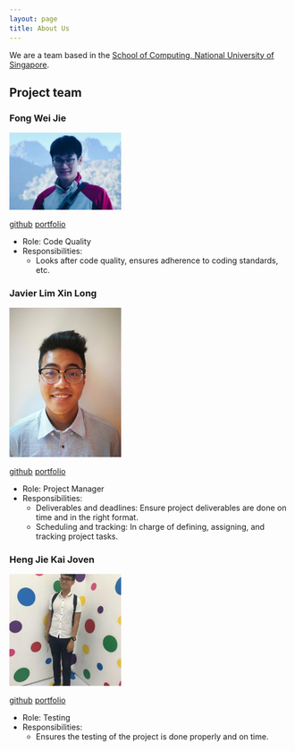 ```yaml
---
layout: page
title: About Us
---
```


We are a team based in the [School of Computing, National University of Singapore](http://www.comp.nus.edu.sg).

## Project team

### Fong Wei Jie

<img src="images/weijie96.png" width="200px">

[github](https://github.com/WeiJie96)
[portfolio](team/johndoe.md)

* Role: Code Quality
* Responsibilities: 
    * Looks after code quality, ensures adherence to coding standards, etc.

### Javier Lim Xin Long

<img src="images/ijavierja.png" width="200px">

[github](https://github.com/ijavierja)
[portfolio](team/johndoe.md)

* Role: Project Manager
* Responsibilities:
    * Deliverables and deadlines: Ensure project deliverables are done on time and in the right format. 
    * Scheduling and tracking: In charge of defining, assigning, and tracking project tasks.


### Heng Jie Kai Joven

<img src="images/joven-heng.png" width="200px">

[github](http://github.com/Joven-Heng)
[portfolio](team/johndoe.md)

* Role: Testing
* Responsibilities: 
    * Ensures the testing of the project is done properly and on time.
